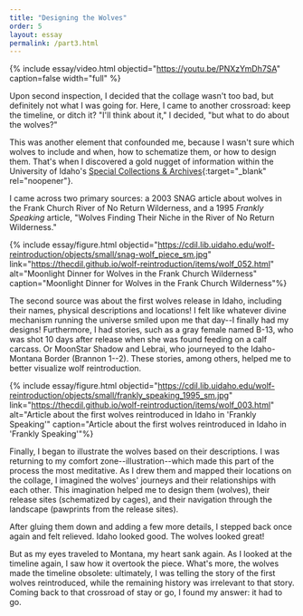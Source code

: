 ```yaml
---
title: "Designing the Wolves"
order: 5
layout: essay
permalink: /part3.html
---
```


{% include essay/video.html objectid="https://youtu.be/PNXzYmDh7SA" caption=false width="full" %}

Upon second inspection, I decided that the collage wasn't too bad, but definitely not what I was going for. Here, I came to another crossroad: keep the timeline, or ditch it? "I'll think about it," I decided, "but what to do about the wolves?" 

This was another element that confounded me, because I wasn't sure which wolves to include and when, how to schematize them, or how to design them. That's when I discovered a gold nugget of information within the University of Idaho's [Special Collections & Archives](https://www.lib.uidaho.edu/special-collections/){:target="_blank" rel="noopener"}. 

I came across two primary sources: a 2003 SNAG article about wolves in the Frank Church River of No Return Wilderness, and a 1995 _Frankly Speaking_ article, "Wolves Finding Their Niche in the River of No Return Wilderness."

{% include essay/figure.html objectid="https://cdil.lib.uidaho.edu/wolf-reintroduction/objects/small/snag-wolf_piece_sm.jpg" link="https://thecdil.github.io/wolf-reintroduction/items/wolf_052.html" alt="Moonlight Dinner for Wolves in the Frank Church Wilderness" caption="Moonlight Dinner for Wolves in the Frank Church Wilderness"%}

The second source was about the first wolves release in Idaho, including their names, physical descriptions and locations! I felt like whatever divine mechanism running the universe smiled upon me that day--I finally had my designs! Furthermore, I had stories, such as a gray female named B-13, who was shot 10 days after release when she was found feeding on a calf carcass. Or MoonStar Shadow and Lebrai, who journeyed to the Idaho-Montana Border (Brannon 1--2). These stories, among others, helped me to better visualize wolf reintroduction.

{% include essay/figure.html objectid="https://cdil.lib.uidaho.edu/wolf-reintroduction/objects/small/frankly_speaking_1995_sm.jpg" link="https://thecdil.github.io/wolf-reintroduction/items/wolf_003.html" alt="Article about the first wolves reintroduced in Idaho in 'Frankly Speaking'" caption="Article about the first wolves reintroduced in Idaho in 'Frankly Speaking'"%}

Finally, I began to illustrate the wolves based on their descriptions. I was returning to my comfort zone--illustration--which made this part of the process the most meditative. As I drew them and mapped their locations on the collage, I imagined the wolves' journeys and their relationships with each other. This imagination helped me to design them (wolves), their release sites (schematized by cages), and their navigation through the landscape (pawprints from the release sites). 

After gluing them down and adding a few more details, I stepped back once again and felt relieved. Idaho looked good. The wolves looked great! 

But as my eyes traveled to Montana, my heart sank again. As I looked at the timeline again, I saw how it overtook the piece. What's more, the wolves made the timeline obsolete: ultimately, I was telling the story of the first wolves reintroduced, while the remaining history was irrelevant to that story. Coming back to that crossroad of stay or go, I found my answer: it had to go.
